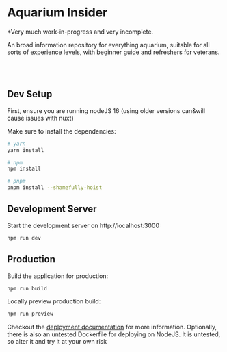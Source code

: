 # Aquarium Insider

*Very much work-in-progress and very incomplete. 

An broad information repository for everything aquarium, suitable for all sorts of experience levels, with beginner guide and refreshers for veterans.

<br/><br/>

## Dev Setup

First, ensure you are running nodeJS 16 (using older versions can&will cause issues with nuxt)

Make sure to install the dependencies:

```bash
# yarn
yarn install

# npm
npm install

# pnpm
pnpm install --shamefully-hoist
```

## Development Server

Start the development server on http://localhost:3000

```bash
npm run dev
```

## Production

Build the application for production:

```bash
npm run build
```

Locally preview production build:

```bash
npm run preview
```

Checkout the [deployment documentation](https://v3.nuxtjs.org/guide/deploy/presets) for more information.
Optionally, there is also an untested Dockerfile for deploying on NodeJS. It is untested, so alter it and try it at your own risk
